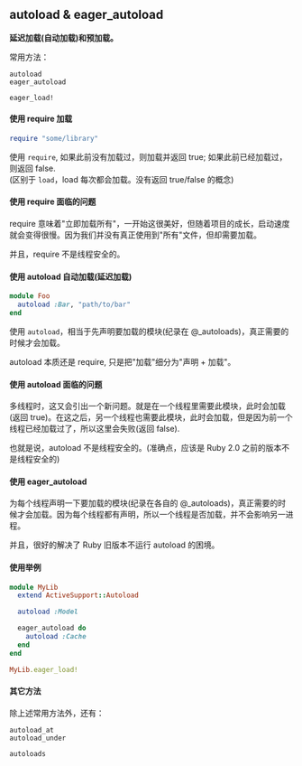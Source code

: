## autoload & eager_autoload

**延迟加载(自动加载)和预加载。**

常用方法：

```
autoload
eager_autoload

eager_load!
```

#### 使用 require 加载

```ruby
require "some/library"
```

使用 `require`, 如果此前没有加载过，则加载并返回 true; 如果此前已经加载过，则返回 false.<br>
(区别于 `load`，load 每次都会加载。没有返回 true/false 的概念)

#### 使用 require 面临的问题

require 意味着"立即加载所有"，一开始这很美好，但随着项目的成长，启动速度就会变得很慢。因为我们并没有真正使用到"所有"文件，但却需要加载。

并且，require 不是线程安全的。

#### 使用 autoload 自动加载(延迟加载)

```ruby
module Foo
  autoload :Bar, "path/to/bar"
end
```

使用 `autoload`，相当于先声明要加载的模块(纪录在 @_autoloads)，真正需要的时候才会加载。

autoload 本质还是 require, 只是把"加载"细分为"声明 + 加载"。

#### 使用 autoload 面临的问题

多线程时，这又会引出一个新问题。就是在一个线程里需要此模块，此时会加载(返回 true)。在这之后，另一个线程也需要此模块，此时会加载，但是因为前一个线程已经加载过了，所以这里会失败(返回 false).

也就是说，autoload 不是线程安全的。(准确点，应该是 Ruby 2.0 之前的版本不是线程安全的)

#### 使用 eager_autoload

为每个线程声明一下要加载的模块(纪录在各自的 @_autoloads)，真正需要的时候才会加载。因为每个线程都有声明，所以一个线程是否加载，并不会影响另一进程。

并且，很好的解决了 Ruby 旧版本不运行 autoload 的困境。

#### 使用举例

```ruby
module MyLib
  extend ActiveSupport::Autoload

  autoload :Model

  eager_autoload do
    autoload :Cache
  end
end
```

```ruby
MyLib.eager_load!
```

#### 其它方法

除上述常用方法外，还有：

```
autoload_at
autoload_under

autoloads
```

